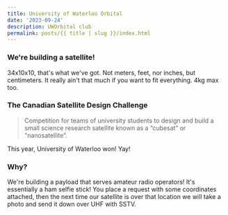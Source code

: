 ```yaml
---
title: University of Waterloo Orbital
date: '2023-09-24'
description: UWOrbital club
permalink: posts/{{ title | slug }}/index.html
---
```


### We're building a satellite!
34x10x10, that's what we've got. Not meters, feet, nor inches, but centimeters. It really ain't that much if you want to fit everything. 4kg max too.

### The Canadian Satellite Design Challenge
> Competition for teams of university students to design and build a small science research satellite known as a “cubesat” or “nanosatellite”.

This year, University of Waterloo won! Yay! 

### Why?

We're building a payload that serves amateur radio operators! It's essentially a ham selfie stick! You place a request with some coordinates attached, then the next time our satellite is over that location we will take a photo and send it down over UHF with SSTV.
